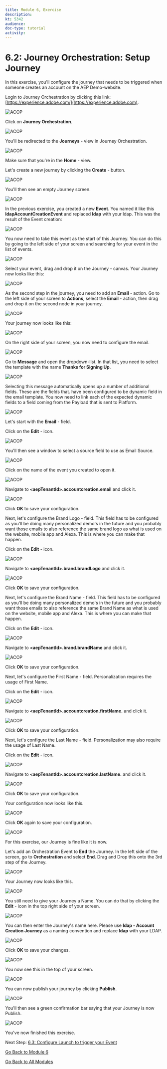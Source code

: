 ```yaml
---
title: Module 6, Exercise
description: 
kt: 5342
audience: 
doc-type: tutorial
activity: 
---
```


# 6.2: Journey Orchestration: Setup Journey

In this exercise, you'll configure the journey that needs to be triggered when someone creates an account on the AEP Demo-website.

Login to Journey Orchestration by clicking this link: [https://experience.adobe.com/](https://experience.adobe.com).

![ACOP](./images/acophome.png)

Click on **Journey Orchestration**.

![ACOP](./images/acoptrig.png)

You'll be redirected to the **Journeys** - view in Journey Orchestration.

![ACOP](./images/acoptriglp.png)

Make sure that you're in the **Home** - view.

Let's create a new journey by clicking the **Create** - button.

![ACOP](./images/create.png)

You'll then see an empty Journey screen.

![ACOP](./images/journeyempty.png)

In the previous exercise, you created a new **Event**. You named it like this **ldapAccountCreationEvent** and replaced **ldap** with your ldap. This was the result of the Event creation:

![ACOP](./images/eventdone.png)

You now need to take this event as the start of this Journey. You can do this by going to the left side of your screen and searching for your event in the list of events.

![ACOP](./images/eventlist.png)

Select your event, drag and drop it on the Journey - canvas. Your Journey now looks like this:

![ACOP](./images/journeyevent.png)

As the second step in the journey, you need to add an **Email** - action. Go to the left side of your screen to **Actions**, select the **Email** - action, then drag and drop it on the second node in your journey.

![ACOP](./images/journeyactions.png)

Your journey now looks like this:

![ACOP](./images/journeyemailaction.png)

On the right side of your screen, you now need to configure the email.

![ACOP](./images/emptymsg.png)

Go to **Message** and open the dropdown-list. In that list, you need to select the template with the name **Thanks for Signing Up**.

![ACOP](./images/emailmsglist.png)

Selecting this message automatically opens up a number of additional fields. These are the fields that. have been configured to be dynamic field in the email template. You now need to link each of the expected dynamic fields to a field coming from the Payload that is sent to Platform.

![ACOP](./images/emailpersdata.png)

Let's start with the **Email** - field.

Click on the **Edit** - icon.

![ACOP](./images/msgemail.png)

You'll then see a window to select a source field to use as Email Source.

![ACOP](./images/emptylink.png)

Click on the name of the event you created to open it.

![ACOP](./images/eventnode.png)

Navigate to **\<aepTenantId>.accountcreation.email** and click it.

![ACOP](./images/srcemail.png)

Click **OK** to save your configuration.

Next, let's configure the Brand Logo - field. This field has to be configured as you'll be doing many personalized demo's in the future and you probably want those emails to also reference the same brand logo as what is used on the website, mobile app and Alexa. This is where you can make that happen.

Click on the **Edit** - icon.

![ACOP](./images/msgbrandlogo.png)

Navigate to **\<aepTenantId>.brand.brandLogo** and click it.

![ACOP](./images/srclogo.png)

Click **OK** to save your configuration.

Next, let's configure the Brand Name - field. This field has to be configured as you'll be doing many personalized demo's in the future and you probably want those emails to also reference the same Brand Name as what is used on the website, mobile app and Alexa. This is where you can make that happen.

Click on the **Edit** - icon.

![ACOP](./images/msgbrandname.png)

Navigate to **\<aepTenantId>.brand.brandName** and click it.

![ACOP](./images/srcbrandname.png)

Click **OK** to save your configuration.

Next, let's configure the First Name - field. Personalization requires the usage of First Name.

Click on the **Edit** - icon.

![ACOP](./images/msgfn.png)

Navigate to **\<aepTenantId>.accountcreation.firstName.** and click it.

![ACOP](./images/srcfn.png)

Click **OK** to save your configuration.

Next, let's configure the Last Name - field. Personalization may also require the usage of Last Name.

Click on the **Edit** - icon.

![ACOP](./images/msgln.png)

Navigate to **\<aepTenantId>.accountcreation.lastName.** and click it.

![ACOP](./images/srcln.png)

Click **OK** to save your configuration.

Your configuration now looks like this.

![ACOP](./images/srcoverview.png)

Click **OK** again to save your configuration.

![ACOP](./images/ok.png)

For this exercise, our Journey is fine like it is now.

Let's add an Orchestration Event to **End** the Journey. In the left side of the screen, go to **Orchestration** and select **End**. Drag and Drop this onto the 3rd step of the Journey.

![ACOP](./images/orch.png)

Your Journey now looks like this.

![ACOP](./images/journeyfinal.png)

You still need to give your Journey a Name. You can do that by clicking the **Edit** - icon in the top right side of your screen.

![ACOP](./images/journeyname.png)

You can then enter the Journey's name here. Please use **ldap - Account Creation Journey** as a naming convention and replace **ldap** with your LDAP.
  
![ACOP](./images/journeyname1.png)

Click **OK** to save your changes.

![ACOP](./images/ok.png)

You now see this in the top of your screen.

![ACOP](./images/journeyname2.png)

You can now publish your journey by clicking **Publish**.

![ACOP](./images/publish.png)

You'll then see a green confirmation bar saying that your Journey is now Publish.

![ACOP](./images/published.png)

You've now finished this exercise.

Next Step: [6.3: Configure Launch to trigger your Event](./ex3.md)

[Go Back to Module 6](./journey-orchestration-create-account.md)

[Go Back to All Modules](../../overview.md)
